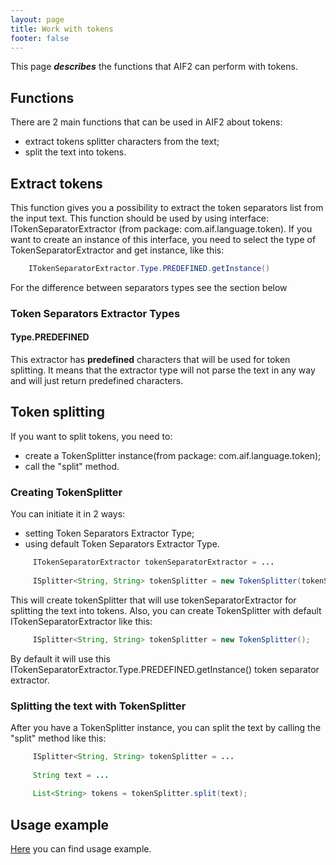```yaml
---
layout: page
title: Work with tokens 
footer: false
---
```


This page ***describes*** the functions that AIF2 can perform with tokens.

## Functions

There are 2 main functions that can be used in AIF2 about tokens:

* extract tokens splitter characters from the text;
* split the text into tokens.

## Extract tokens

This function gives you a possibility to extract the token separators list from the input text. This function should be used by using interface: ITokenSeparatorExtractor (from package: com.aif.language.token). If you want to create an instance of this interface, you need to select the type of TokenSeparatorExtractor and get instance, like this:
``` java
    ITokenSeparatorExtractor.Type.PREDEFINED.getInstance()
```
For the difference between separators types see the section below

### Token Separators Extractor Types 

#### Type.PREDEFINED

This extractor has **predefined** characters that will be used for token splitting. It means that the extractor type will not parse the text in any way and will just return predefined characters.

## Token splitting

If you want to split tokens, you need to:

* create a TokenSplitter instance(from package: com.aif.language.token);
* call the "split" method.

### Creating TokenSplitter

You can initiate it in 2 ways:

* setting Token Separators Extractor Type; 
* using default Token Separators Extractor Type.

``` java
     ITokenSeparatorExtractor tokenSeparatorExtractor = ...
      
     ISplitter<String, String> tokenSplitter = new TokenSplitter(tokenSeparatorExtractor);
```
This will create tokenSplitter that will use tokenSeparatorExtractor for splitting the text into tokens. Also, you can create TokenSplitter with default ITokenSeparatorExtractor like this:
``` java
     ISplitter<String, String> tokenSplitter = new TokenSplitter();
```
By default it will use this ITokenSeparatorExtractor.Type.PREDEFINED.getInstance() token separator extractor.

### Splitting the text with TokenSplitter

After you have a TokenSplitter instance, you can split the text by calling the "split" method like this:
``` java
     ISplitter<String, String> tokenSplitter = ...
      
     String text = ...
      
     List<String> tokens = tokenSplitter.split(text);
```
## Usage example

[Here](https://github.com/b0noI/aif-cli/blob/master/src/main/java/com/aif/language/sentence/TokenSplitCommand.java) you can find usage example.